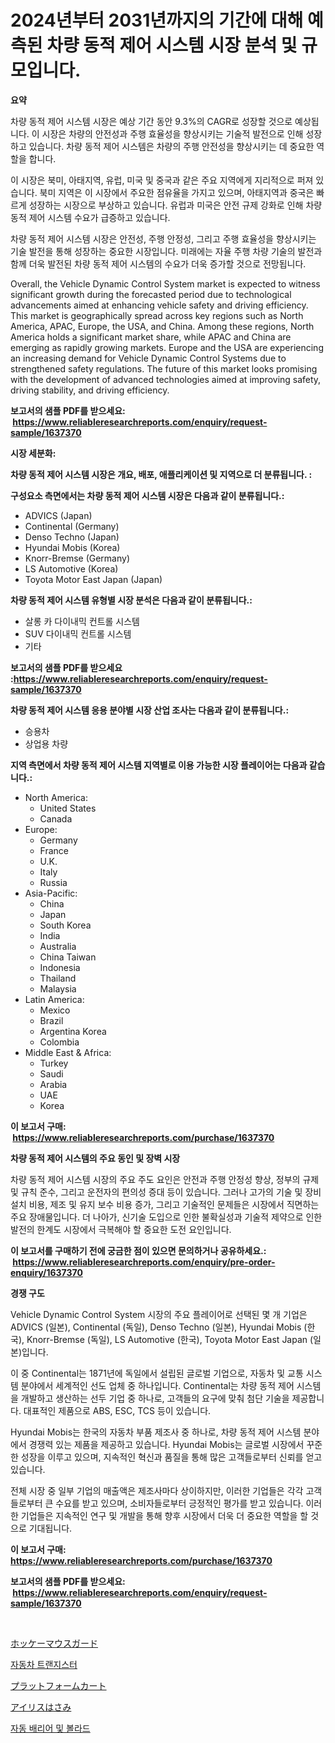 <p><h1>2024년부터 2031년까지의 기간에 대해 예측된 차량 동적 제어 시스템 시장 분석 및 규모입니다.</h1></p><p><strong>요약</strong></p>
<p><p>차량 동적 제어 시스템 시장은 예상 기간 동안 9.3%의 CAGR로 성장할 것으로 예상됩니다. 이 시장은 차량의 안전성과 주행 효율성을 향상시키는 기술적 발전으로 인해 성장하고 있습니다. 차량 동적 제어 시스템은 차량의 주행 안전성을 향상시키는 데 중요한 역할을 합니다.</p><p>이 시장은 북미, 아태지역, 유럽, 미국 및 중국과 같은 주요 지역에게 지리적으로 퍼져 있습니다. 북미 지역은 이 시장에서 주요한 점유율을 가지고 있으며, 아태지역과 중국은 빠르게 성장하는 시장으로 부상하고 있습니다. 유럽과 미국은 안전 규제 강화로 인해 차량 동적 제어 시스템 수요가 급증하고 있습니다.</p><p>차량 동적 제어 시스템 시장은 안전성, 주행 안정성, 그리고 주행 효율성을 향상시키는 기술 발전을 통해 성장하는 중요한 시장입니다. 미래에는 자율 주행 차량 기술의 발전과 함께 더욱 발전된 차량 동적 제어 시스템의 수요가 더욱 증가할 것으로 전망됩니다.</p><p>Overall, the Vehicle Dynamic Control System market is expected to witness significant growth during the forecasted period due to technological advancements aimed at enhancing vehicle safety and driving efficiency. This market is geographically spread across key regions such as North America, APAC, Europe, the USA, and China. Among these regions, North America holds a significant market share, while APAC and China are emerging as rapidly growing markets. Europe and the USA are experiencing an increasing demand for Vehicle Dynamic Control Systems due to strengthened safety regulations. The future of this market looks promising with the development of advanced technologies aimed at improving safety, driving stability, and driving efficiency.</p></p>
<p><strong>보고서의 샘플 PDF를 받으세요: &nbsp;<a href="https://www.reliableresearchreports.com/enquiry/request-sample/1637370">https://www.reliableresearchreports.com/enquiry/request-sample/1637370</a></strong></p>
<p><strong>시장 세분화:</strong></p>
<p><strong> 차량 동적 제어 시스템 시장은 개요, 배포, 애플리케이션 및 지역으로 더 분류됩니다. :</strong></p>
<p><strong>구성요소 측면에서는 차량 동적 제어 시스템 시장은 다음과 같이 분류됩니다.:</strong></p>
<p><ul><li>ADVICS (Japan)</li><li>Continental (Germany)</li><li>Denso Techno (Japan)</li><li>Hyundai Mobis (Korea)</li><li>Knorr-Bremse (Germany)</li><li>LS Automotive (Korea)</li><li>Toyota Motor East Japan (Japan)</li></ul></p>
<p><strong> 차량 동적 제어 시스템 유형별 시장 분석은 다음과 같이 분류됩니다.:</strong></p>
<p><ul><li>살롱 카 다이내믹 컨트롤 시스템</li><li>SUV 다이내믹 컨트롤 시스템</li><li>기타</li></ul></p>
<p><strong>보고서의 샘플 PDF를 받으세요 :<a href="https://www.reliableresearchreports.com/enquiry/request-sample/1637370">https://www.reliableresearchreports.com/enquiry/request-sample/1637370</a></strong></p>
<p><strong> 차량 동적 제어 시스템 응용 분야별 시장 산업 조사는 다음과 같이 분류됩니다.:</strong></p>
<p><ul><li>승용차</li><li>상업용 차량</li></ul></p>
<p><strong>지역 측면에서 차량 동적 제어 시스템 지역별로 이용 가능한 시장 플레이어는 다음과 같습니다.:</strong></p>
<p><ul>
    <li>
        North America:
        <ul>
            <li>United States</li>
            <li>Canada</li>
        </ul>
    </li>
    <li>
        Europe:
        <ul>
            <li>Germany</li>
            <li>France</li>
            <li>U.K.</li>
            <li>Italy</li>
            <li>Russia</li>
        </ul>
    </li>
    <li>
        Asia-Pacific:
        <ul>
            <li>China</li>
            <li>Japan</li>
            <li>South Korea</li>
            <li>India</li>
            <li>Australia</li>
            <li>China Taiwan</li>
            <li>Indonesia</li>
            <li>Thailand</li>
            <li>Malaysia</li>
        </ul>
    </li>
    <li>
        Latin America:
        <ul>
            <li>Mexico</li>
            <li>Brazil</li>
            <li>Argentina Korea</li>
            <li>Colombia</li>
        </ul>
    </li>
    <li>
        Middle East & Africa:
        <ul>
            <li>Turkey</li>
            <li>Saudi</li>
            <li>Arabia</li>
            <li>UAE</li>
            <li>Korea</li>
        </ul>
    </li>
    </ul></p>
<p><strong>이 보고서 구매: &nbsp;<a href="https://www.reliableresearchreports.com/purchase/1637370">https://www.reliableresearchreports.com/purchase/1637370</a></strong></p>
<p><strong>차량 동적 제어 시스템의 주요 동인 및 장벽 시장</strong></p>
<p><p>차량 동적 제어 시스템 시장의 주요 주도 요인은 안전과 주행 안정성 향상, 정부의 규제 및 규칙 준수, 그리고 운전자의 편의성 증대 등이 있습니다. 그러나 고가의 기술 및 장비 설치 비용, 제조 및 유지 보수 비용 증가, 그리고 기술적인 문제들은 시장에서 직면하는 주요 장애물입니다. 더 나아가, 신기술 도입으로 인한 불확실성과 기술적 제약으로 인한 발전의 한계도 시장에서 극복해야 할 중요한 도전 요인입니다.</p></p>
<p><strong>이 보고서를 구매하기 전에 궁금한 점이 있으면 문의하거나 공유하세요.: &nbsp;<a href="https://www.reliableresearchreports.com/enquiry/pre-order-enquiry/1637370">https://www.reliableresearchreports.com/enquiry/pre-order-enquiry/1637370</a></strong></p>
<p><strong>경쟁 구도</strong></p>
<p><p>Vehicle Dynamic Control System 시장의 주요 플레이어로 선택된 몇 개 기업은 ADVICS (일본), Continental (독일), Denso Techno (일본), Hyundai Mobis (한국), Knorr-Bremse (독일), LS Automotive (한국), Toyota Motor East Japan (일본)입니다.</p><p>이 중 Continental는 1871년에 독일에서 설립된 글로벌 기업으로, 자동차 및 교통 시스템 분야에서 세계적인 선도 업체 중 하나입니다. Continental는 차량 동적 제어 시스템을 개발하고 생산하는 선두 기업 중 하나로, 고객들의 요구에 맞춰 첨단 기술을 제공합니다. 대표적인 제품으로 ABS, ESC, TCS 등이 있습니다.</p><p>Hyundai Mobis는 한국의 자동차 부품 제조사 중 하나로, 차량 동적 제어 시스템 분야에서 경쟁력 있는 제품을 제공하고 있습니다. Hyundai Mobis는 글로벌 시장에서 꾸준한 성장을 이루고 있으며, 지속적인 혁신과 품질을 통해 많은 고객들로부터 신뢰를 얻고 있습니다.</p><p>전체 시장 중 일부 기업의 매출액은 제조사마다 상이하지만, 이러한 기업들은 각각 고객들로부터 큰 수요를 받고 있으며, 소비자들로부터 긍정적인 평가를 받고 있습니다. 이러한 기업들은 지속적인 연구 및 개발을 통해 향후 시장에서 더욱 더 중요한 역할을 할 것으로 기대됩니다.</p></p>
<p><strong>이 보고서 구매: &nbsp; <a href="https://www.reliableresearchreports.com/purchase/1637370">https://www.reliableresearchreports.com/purchase/1637370</a></strong></p>
<p><strong>보고서의 샘플 PDF를 받으세요: &nbsp;<a href="https://www.reliableresearchreports.com/enquiry/request-sample/1637370">https://www.reliableresearchreports.com/enquiry/request-sample/1637370</a></strong><strong></strong></p>
<p>&nbsp;</p>
<p><p><a href="https://medium.com/@reyeshowell655/%E3%83%9B%E3%83%83%E3%82%B1%E3%83%BC%E7%94%A8%E3%83%9E%E3%82%A6%E3%82%B9%E3%82%AC%E3%83%BC%E3%83%89%E3%81%AE%E5%B8%82%E5%A0%B4-2031%E5%B9%B4%E3%81%BE%E3%81%A7%E3%81%AE%E3%83%88%E3%83%AC%E3%83%B3%E3%83%89-%E4%BA%88%E6%B8%AC-%E7%AB%B6%E4%BA%89%E5%88%86%E6%9E%90-be1eef7bfcf1">ホッケーマウスガード</a></p><p><a href="https://github.com/vsnao330707/Market-Research-Report-List-1/blob/main/37048928045.md">자동차 트랜지스터</a></p><p><a href="https://github.com/hilmi-2a/Market-Research-Report-List-1/blob/main/80398608490.md">プラットフォームカート</a></p><p><a href="https://medium.com/@arimuller2009/iris-scissors-%E5%B8%82%E5%A0%B4%E5%8B%95%E5%90%91-%E5%B8%82%E5%A0%B4%E3%81%AE%E3%83%88%E3%83%AC%E3%83%B3%E3%83%89-%E6%88%90%E9%95%B7-2024%E5%B9%B4%E3%81%8B%E3%82%892031%E5%B9%B4%E3%81%AE%E4%BA%88%E6%B8%AC-ad0e17b8116c">アイリスはさみ</a></p><p><a href="https://medium.com/@conradkirrlin76575/%EC%9E%90%EB%8F%99-%EC%B0%A8%EB%8B%A8%EA%B8%B0-%EB%B0%8F-%EB%B3%B4%EB%9D%BC%EB%93%9C-%EC%8B%9C%EC%9E%A5-%EC%84%B1%EA%B3%B5%EC%A0%81%EC%9D%B8-%EB%B9%84%EC%A6%88%EB%8B%88%EC%8A%A4-%EC%A0%84%EB%9E%B5%EC%9D%98-%EC%97%B4%EC%87%A0-2031%EB%85%84%EA%B9%8C%EC%A7%80-%EC%98%88%EC%B8%A1-986795ab11db">자동 배리어 및 볼라드</a></p></p>